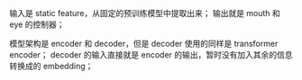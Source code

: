 



输入是 static feature，从固定的预训练模型中提取出来；
输出就是 mouth 和 eye 的控制器；

模型架构是 encoder 和 decoder，但是 decoder 使用的同样是 transformer encoder；
 decoder 的输入直接就是 encoder 的输出，暂时没有加入其余的信息转换成的 embedding；

 











